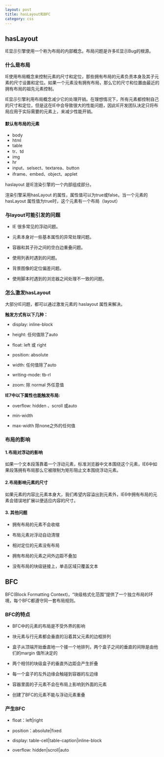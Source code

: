 ```yaml
---
layout: post
title: hasLayout和BFC
category: css
---
```

## hasLayout

IE显示引擎使用一个称为布局的内部概念。布局问题是许多IE显示Bug的根源。

### 什么是布局

IE使用布局概念来控制元素的尺寸和定位，那些拥有布局的元素负责本身及其子元素的尺寸设置和定位。如果一个元素没有拥有布局，那么它的尺寸和位置由最近的拥有布局的祖先元素控制。

IE显示引擎利用布局概念减少它的处理开销。在理想情况下，所有元素都控制自己的尺寸和定位，但是这在IE中会导致很大的性能问题，因此IE开发团队决定只将布局应用于实际需要的元素上，来减少性能开销。

#### 默认有布局的元素

* body
* html
* table
* tr、td
* img
* hr
* input、selsect、textarea、button
* iframe、embed、object、applet

haslayout 是IE渲染引擎的一个内部组成部分。

渲染引擎采用hasLayout 的属性，属性值可以为true或false。当一个元素的 hasLayout 属性值为true时，这个元素有一个布局（layout）

### 与layout可能引发的问题

* IE 很多常见的浮动问题。

* 元素本身对一些基本属性的异常处理问题。

* 容器和其子孙之间的空白边重叠问题。

* 使用列表时遇到的问题。

* 背景图像的定位偏差问题。

* 使用脚本时遇到的浏览器之间处理不一致的问题。


### 怎么激发hasLayout

大部分IE问题，都可以通过激发元素的 haslayout 属性来解决。

**触发方式有以下几种：**

* display: inline-block

* height: 任何值除了auto

* float: left 或 right

* position: absolute

* width: 任何值除了auto

* writing-mode: tb-rl

* zoom: 除 normal 外任意值

**IE7中以下属性也能触发布局:**

* overflow: hidden 、scroll 或auto

* min-width

* max-width 除none之外的任何值

### 布局的影响

#### 1.布局对浮动的影响

如果一个文本段落靠着一个浮动元素，标准浏览器中文本围绕这个元素，IE6中如果段落拥有布局那么它被限制为矩形阻止文本围绕浮动元素。

#### 2.布局影响元素的尺寸

如果元素的内容比元素本身大，我们希望内容溢出到元素外，IE6中拥有布局的元素会错误地扩展以便适应内容的尺寸。

#### 3.	其他问题

* 拥有布局的元素不会收缩

* 布局元素对浮动自动清理

* 相对定位的元素没有布局

* 拥有布局的元素之间外边距不叠加

* 没有布局的块级链接上，单击区域只覆盖文本


## BFC

BFC(Block Formatting Context)，“块级格式化范围“提供了一个独立布局的环境，每个BFC都遵守同一套布局规则。

### BFC的特点

* BFC中的元素的布局是不受外界的影响

* 块元素与行元素都会垂直的沿着其父元素的边框排列

* 盒子从顶端开始垂直地一个接一个地排列，两个盒子之间的垂直的间隙是由他们的margin 值所决定的

* 两个相邻的块级盒子的垂直外边距会产生折叠

* 每一个盒子的左外边缘会触碰到容器的左边缘

* 容器里面的子元素不会在布局上影响到外面的元素

* 创建了BFC的元素不能与浮动元素重叠

### 产生BFC

* float：left|right

* position：absolute|fixed

* display: table-cell|table-caption|inline-block

* overflow: hidden|scroll|auto

